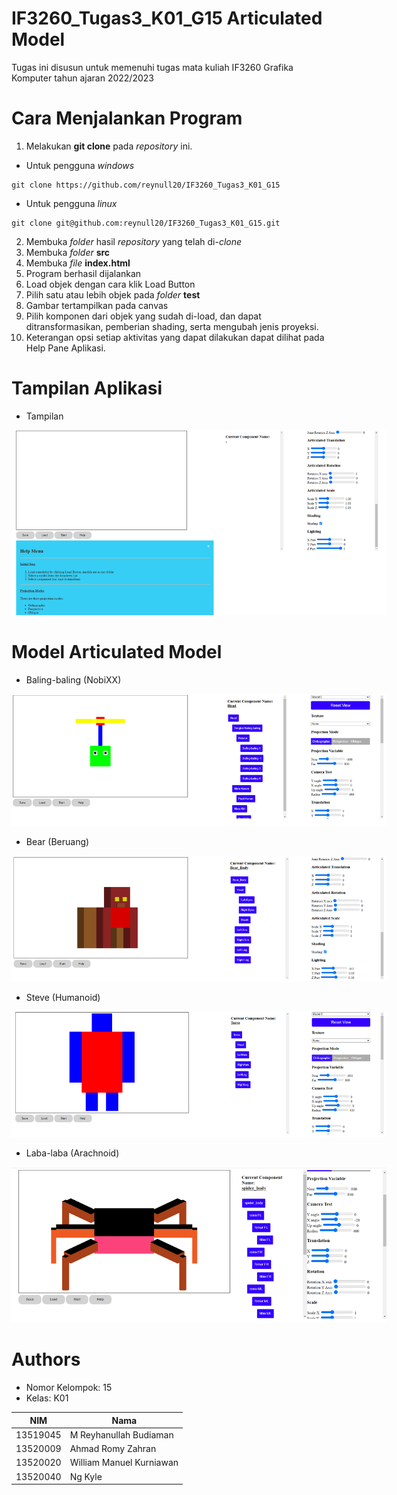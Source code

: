 # IF3260_Tugas3_K01_G15 Articulated Model
Tugas ini disusun untuk memenuhi tugas mata kuliah IF3260 Grafika Komputer tahun ajaran 2022/2023

# Cara Menjalankan Program
1. Melakukan **git clone** pada _repository_ ini.
- Untuk pengguna _windows_
```
git clone https://github.com/reynull20/IF3260_Tugas3_K01_G15
```
- Untuk pengguna _linux_
```
git clone git@github.com:reynull20/IF3260_Tugas3_K01_G15.git
```
2. Membuka _folder_ hasil _repository_ yang telah di-_clone_
3. Membuka _folder_ **src**
4. Membuka _file_ **index.html**
5. Program berhasil dijalankan
6. Load objek dengan cara klik Load Button
7. Pilih satu atau lebih objek pada _folder_ **test**
8. Gambar tertampilkan pada canvas
9. Pilih komponen dari objek yang sudah di-load, dan dapat ditransformasikan, pemberian shading, serta mengubah jenis proyeksi.
10. Keterangan opsi setiap aktivitas yang dapat dilakukan dapat dilihat pada Help Pane Aplikasi.

# Tampilan Aplikasi
- Tampilan

<img
  src="img/contoh_tampilan.png"
  alt="Tampilan Aplikasi"
  title="Tampilan Aplikasi"
  style="display: inline-block; margin: 0 auto; max-width: 600px">

# Model Articulated Model
- Baling-baling (NobiXX)

<img
  src="img/baling.png"
  alt="Articulated Model Baling-baling"
  title="Articulated Model Baling-baling"
  style="display: inline-block; margin: 0 auto; max-width: 600px">

- Bear (Beruang)

<img
  src="img/bear.png"
  alt="Articulated Model Beruang"
  title="Articulated Model Beruang"
  style="display: inline-block; margin: 0 auto; max-width: 600px">

- Steve (Humanoid)

<img
  src="img/steve.png"
  alt="Articulated Model Humanoid"
  title="Articulated Model Humanoid"
  style="display: inline-block; margin: 0 auto; max-width: 600px">

- Laba-laba (Arachnoid)

<img
  src="img/spider.png"
  alt="Articulated Model Laba-laba"
  title="Articulated Model Laba-laba"
  style="display: inline-block; margin: 0 auto; max-width: 600px">

# Authors
- Nomor Kelompok: 15
- Kelas: K01

|NIM|Nama|
|---|---|
|13519045|M Reyhanullah Budiaman|
|13520009|Ahmad Romy Zahran|
|13520020|William Manuel Kurniawan|
|13520040|Ng Kyle|